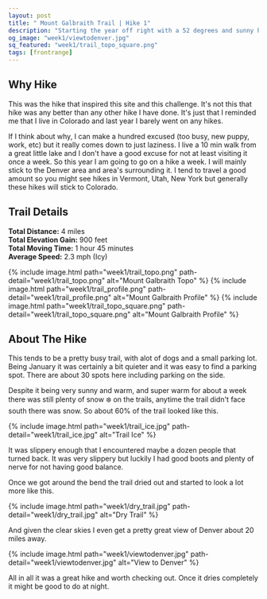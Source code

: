 ```yaml
---
layout: post
title: " Mount Galbraith Trail | Hike 1"
description: "Starting the year off right with a 52 degrees and sunny hike in January."
og_image: "week1/viewtodenver.jpg"
sq_featured: "week1/trail_topo_square.png"
tags: [frontrange]
---
```


## Why Hike

This was the hike that inspired this site and this challenge. It's not this that hike was any better than any other hike I have done. It's just that I reminded me that I live in Colorado and last year I barely went on any hikes. 

If I think about why, I can make a hundred excused (too busy, new puppy, work, etc) but it really comes down to just laziness. I live a 10 min walk from a great little lake and I don't have a good excuse for not at least visiting it once a week. So this year I am going to go on a hike a week. I will mainly stick to the Denver area and area's surrounding it. I tend to travel a good amount so you might see hikes in Vermont, Utah, New York but generally these hikes will stick to Colorado.


## Trail Details

**Total Distance:** 4 miles <br />
**Total Elevation Gain:** 900 feet<br />
**Total Moving Time:** 1 hour 45 minutes<br />
**Average Speed:** 2.3 mph (Icy)<br />

{% include image.html path="week1/trail_topo.png" path-detail="week1/trail_topo.png" alt="Mount Galbraith Topo" %}
{% include image.html path="week1/trail_profile.png" path-detail="week1/trail_profile.png" alt="Mount Galbraith Profile" %}
{% include image.html path="week1/trail_topo_square.png" path-detail="week1/trail_topo_square.png" alt="Mount Galbraith Profile" %}


## About The Hike

This tends to be a pretty busy trail, with alot of dogs and a small parking lot. Being January it was certainly a bit quieter and it was easy to find a parking spot. There are about 30 spots here including parking on the side.

Despite it being very sunny and warm, and super warm for about a week there was still plenty of snow :snowflake: on the trails, anytime the trail didn't face south there was snow. So about 60% of the trail looked like this.


{% include image.html path="week1/trail_ice.jpg" path-detail="week1/trail_ice.jpg" alt="Trail Ice" %}

It was slippery enough that I encountered maybe a dozen people that turned back. It was very slippery but luckily I had good boots and plenty of nerve for not having good balance. 

Once we got around the bend the trail dried out and started to look a lot more like this. 

{% include image.html path="week1/dry_trail.jpg" path-detail="week1/dry_trail.jpg" alt="Dry Trail" %}

And given the clear skies I even get a pretty great view of Denver about 20 miles away. 

{% include image.html path="week1/viewtodenver.jpg" path-detail="week1/viewtodenver.jpg" alt="View to Denver" %}

All in all it was a great hike and worth checking out. Once it dries completely it might be good to do at night.


